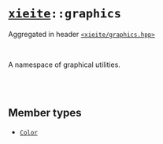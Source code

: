# [`xieite`](../README.md)`::graphics`
Aggregated in header [`<xieite/graphics.hpp>`](../include/xieite/graphics.hpp)

<br/>

A namespace of graphical utilities.

<br/><br/>

## Member types
- [`Color`](../docs/graphics/Color.md)
